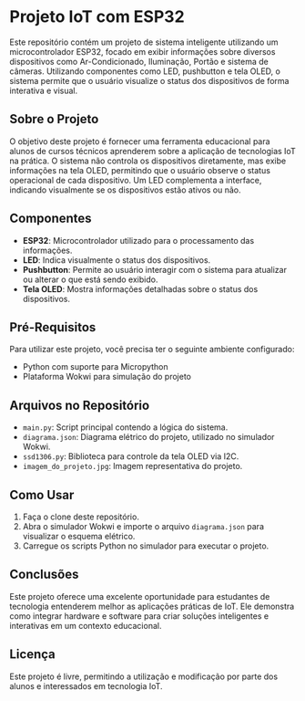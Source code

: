 # Projeto IoT com ESP32

Este repositório contém um projeto de sistema inteligente utilizando um microcontrolador ESP32, focado em exibir informações sobre diversos dispositivos como Ar-Condicionado, Iluminação, Portão e sistema de câmeras. Utilizando componentes como LED, pushbutton e tela OLED, o sistema permite que o usuário visualize o status dos dispositivos de forma interativa e visual.

## Sobre o Projeto

O objetivo deste projeto é fornecer uma ferramenta educacional para alunos de cursos técnicos aprenderem sobre a aplicação de tecnologias IoT na prática. O sistema não controla os dispositivos diretamente, mas exibe informações na tela OLED, permitindo que o usuário observe o status operacional de cada dispositivo. Um LED complementa a interface, indicando visualmente se os dispositivos estão ativos ou não.

## Componentes

- **ESP32**: Microcontrolador utilizado para o processamento das informações.
- **LED**: Indica visualmente o status dos dispositivos.
- **Pushbutton**: Permite ao usuário interagir com o sistema para atualizar ou alterar o que está sendo exibido.
- **Tela OLED**: Mostra informações detalhadas sobre o status dos dispositivos.

## Pré-Requisitos

Para utilizar este projeto, você precisa ter o seguinte ambiente configurado:

- Python com suporte para Micropython
- Plataforma Wokwi para simulação do projeto

## Arquivos no Repositório

- `main.py`: Script principal contendo a lógica do sistema.
- `diagrama.json`: Diagrama elétrico do projeto, utilizado no simulador Wokwi.
- `ssd1306.py`: Biblioteca para controle da tela OLED via I2C.
- `imagem_do_projeto.jpg`: Imagem representativa do projeto.

## Como Usar

1. Faça o clone deste repositório.
2. Abra o simulador Wokwi e importe o arquivo `diagrama.json` para visualizar o esquema elétrico.
3. Carregue os scripts Python no simulador para executar o projeto.

## Conclusões

Este projeto oferece uma excelente oportunidade para estudantes de tecnologia entenderem melhor as aplicações práticas de IoT. Ele demonstra como integrar hardware e software para criar soluções inteligentes e interativas em um contexto educacional.

## Licença

Este projeto é livre, permitindo a utilização e modificação por parte dos alunos e interessados em tecnologia IoT.
